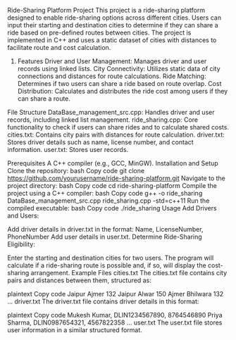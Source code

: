 Ride-Sharing Platform Project
This project is a ride-sharing platform designed to enable ride-sharing options across different cities. Users can input their starting and destination cities to determine if they can share a ride based on pre-defined routes between cities. The project is implemented in C++ and uses a static dataset of cities with distances to facilitate route and cost calculation.

1) Features
Driver and User Management: Manages driver and user records using linked lists.
City Connectivity: Utilizes static data of city connections and distances for route calculations.
Ride Matching: Determines if two users can share a ride based on route overlap.
Cost Distribution: Calculates and distributes the ride cost among users if they can share a route.

File Structure
DataBase_management_src.cpp: Handles driver and user records, including linked list management.
ride_sharing.cpp: Core functionality to check if users can share rides and to calculate shared costs.
cities.txt: Contains city pairs with distances for route calculation.
driver.txt: Stores driver details such as name, license number, and contact information.
user.txt: Stores user records.

Prerequisites
A C++ compiler (e.g., GCC, MinGW).
Installation and Setup
Clone the repository:
bash
Copy code
git clone https://github.com/yourusername/ride-sharing-platform.git
Navigate to the project directory:
bash
Copy code
cd ride-sharing-platform
Compile the project using a C++ compiler:
bash
Copy code
g++ -o ride_sharing DataBase_management_src.cpp ride_sharing.cpp -std=c++11
Run the compiled executable:
bash
Copy code
./ride_sharing
Usage
Add Drivers and Users:

Add driver details in driver.txt in the format: Name, LicenseNumber, PhoneNumber
Add user details in user.txt.
Determine Ride-Sharing Eligibility:

Enter the starting and destination cities for two users.
The program will calculate if a ride-sharing route is possible and, if so, will display the cost-sharing arrangement.
Example Files
cities.txt
The cities.txt file contains city pairs and distances between them, structured as:

plaintext
Copy code
Jaipur Ajmer 132
Jaipur Alwar 150
Ajmer Bhilwara 132
...
driver.txt
The driver.txt file contains driver details in this format:

plaintext
Copy code
Mukesh Kumar, DLIN1234567890, 8764546890
Priya Sharma, DLIN0987654321, 4567822358
...
user.txt
The user.txt file stores user information in a similar structured format.
